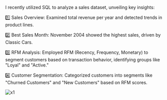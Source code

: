 I recently utilized SQL to analyze a sales dataset, unveiling key insights:

1️⃣ Sales Overview: Examined total revenue per year and detected trends in product lines.

2️⃣ Best Sales Month: November 2004 showed the highest sales, driven by Classic Cars.

3️⃣ RFM Analysis: Employed RFM (Recency, Frequency, Monetary) to segment customers based on transaction behavior, identifying groups like "Loyal" and "Active."

4️⃣ Customer Segmentation: Categorized customers into segments like "Churned Customers" and "New Customers" based on RFM scores.

![x1](https://github.com/user-attachments/assets/706f2aa2-149b-4339-ae2a-f56e52ee3037)
